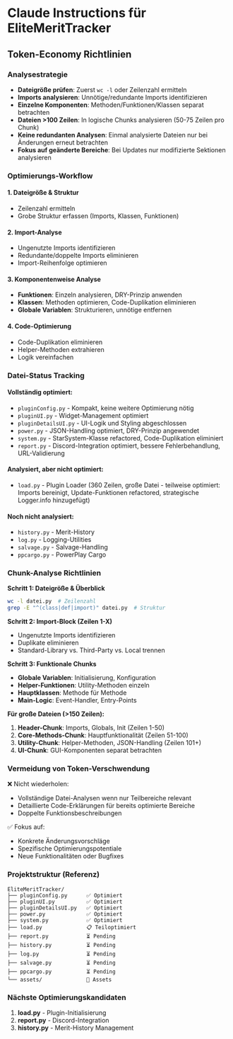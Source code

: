 # Claude Instructions für EliteMeritTracker

## Token-Economy Richtlinien

### Analysestrategie
- **Dateigröße prüfen**: Zuerst `wc -l` oder Zeilenzahl ermitteln
- **Imports analysieren**: Unnötige/redundante Imports identifizieren
- **Einzelne Komponenten**: Methoden/Funktionen/Klassen separat betrachten
- **Dateien >100 Zeilen**: In logische Chunks analysieren (50-75 Zeilen pro Chunk)  
- **Keine redundanten Analysen**: Einmal analysierte Dateien nur bei Änderungen erneut betrachten
- **Fokus auf geänderte Bereiche**: Bei Updates nur modifizierte Sektionen analysieren

### Optimierungs-Workflow

#### 1. Dateigröße & Struktur
- Zeilenzahl ermitteln
- Grobe Struktur erfassen (Imports, Klassen, Funktionen)

#### 2. Import-Analyse
- Ungenutzte Imports identifizieren
- Redundante/doppelte Imports eliminieren
- Import-Reihenfolge optimieren

#### 3. Komponentenweise Analyse
- **Funktionen**: Einzeln analysieren, DRY-Prinzip anwenden
- **Klassen**: Methoden optimieren, Code-Duplikation eliminieren  
- **Globale Variablen**: Strukturieren, unnötige entfernen

#### 4. Code-Optimierung
- Code-Duplikation eliminieren
- Helper-Methoden extrahieren
- Logik vereinfachen

### Datei-Status Tracking

#### Vollständig optimiert:
- `pluginConfig.py` - Kompakt, keine weitere Optimierung nötig
- `pluginUI.py` - Widget-Management optimiert
- `pluginDetailsUI.py` - UI-Logik und Styling abgeschlossen
- `power.py` - JSON-Handling optimiert, DRY-Prinzip angewendet
- `system.py` - StarSystem-Klasse refactored, Code-Duplikation eliminiert
- `report.py` - Discord-Integration optimiert, bessere Fehlerbehandlung, URL-Validierung

#### Analysiert, aber nicht optimiert:
- `load.py` - Plugin Loader (360 Zeilen, große Datei - teilweise optimiert: Imports bereinigt, Update-Funktionen refactored, strategische Logger.info hinzugefügt)

#### Noch nicht analysiert:
- `history.py` - Merit-History
- `log.py` - Logging-Utilities
- `salvage.py` - Salvage-Handling
- `ppcargo.py` - PowerPlay Cargo

### Chunk-Analyse Richtlinien

**Schritt 1: Dateigröße & Überblick**
```bash
wc -l datei.py  # Zeilenzahl
grep -E "^(class|def|import)" datei.py  # Struktur
```

**Schritt 2: Import-Block (Zeilen 1-X)**
- Ungenutzte Imports identifizieren
- Duplikate eliminieren
- Standard-Library vs. Third-Party vs. Local trennen

**Schritt 3: Funktionale Chunks**
- **Globale Variablen**: Initialisierung, Konfiguration
- **Helper-Funktionen**: Utility-Methoden einzeln
- **Hauptklassen**: Methode für Methode
- **Main-Logic**: Event-Handler, Entry-Points

**Für große Dateien (>150 Zeilen):**
1. **Header-Chunk**: Imports, Globals, Init (Zeilen 1-50)
2. **Core-Methods-Chunk**: Hauptfunktionalität (Zeilen 51-100) 
3. **Utility-Chunk**: Helper-Methoden, JSON-Handling (Zeilen 101+)
4. **UI-Chunk**: GUI-Komponenten separat betrachten

### Vermeidung von Token-Verschwendung

❌ Nicht wiederholen:
- Vollständige Datei-Analysen wenn nur Teilbereiche relevant
- Detaillierte Code-Erklärungen für bereits optimierte Bereiche
- Doppelte Funktionsbeschreibungen

✅ Fokus auf:
- Konkrete Änderungsvorschläge
- Spezifische Optimierungspotentiale  
- Neue Funktionalitäten oder Bugfixes

### Projektstruktur (Referenz)

```
EliteMeritTracker/
├── pluginConfig.py      ✅ Optimiert
├── pluginUI.py          ✅ Optimiert  
├── pluginDetailsUI.py   ✅ Optimiert
├── power.py             ✅ Optimiert
├── system.py            ✅ Optimiert
├── load.py              📋 Teiloptimiert
├── report.py            ⏳ Pending
├── history.py           ⏳ Pending
├── log.py               ⏳ Pending
├── salvage.py           ⏳ Pending
├── ppcargo.py           ⏳ Pending
└── assets/              📁 Assets
```

### Nächste Optimierungskandidaten

1. **load.py** - Plugin-Initialisierung  
2. **report.py** - Discord-Integration
3. **history.py** - Merit-History Management
